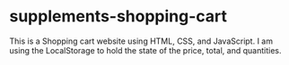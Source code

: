 # supplements-shopping-cart
 This is a Shopping cart website using HTML, CSS, and JavaScript. I am using the LocalStorage to hold the state of the price, total, and quantities.
 
